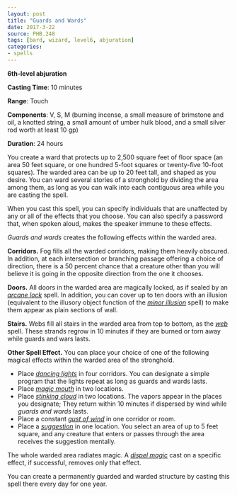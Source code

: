 ```yaml
---
layout: post
title: "Guards and Wards"
date: 2017-3-22
source: PHB.248
tags: [bard, wizard, level6, abjuration]
categories:
- spells
---
```


**6th-level abjuration**

**Casting Time**: 10 minutes

**Range**: Touch

**Components**: V, S, M (burning incense, a small measure of brimstone and oil, a knotted string, a small amount of umber hulk blood, and a small silver rod worth at least 10 gp)

**Duration**: 24 hours

You create a ward that protects up to 2,500 square feet of floor space (an area 50 feet square, or one hundred 5-foot squares or twenty-five 10-foot squares). The warded area can be up to 20 feet tall, and shaped as you desire. You can ward several stories of a stronghold by dividing the area among them, as long as you can walk into each contiguous area while you are casting the spell.

When you cast this spell, you can specify individuals that are unaffected by any or all of the effects that you choose. You can also specify a password that, when spoken aloud, makes the speaker immune to these effects.

*Guards and wards* creates the following effects within the warded area.

**Corridors.** Fog fills all the warded corridors, making them heavily obscured. In addition, at each intersection or branching passage offering a choice of direction, there is a 50 percent chance that a creature other than you will believe it is going in the opposite direction from the one it chooses.

**Doors.** All doors in the warded area are magically locked, as if sealed by an *[arcane lock](arcane-lock/ "arcane lock (lvl 2)")* spell. In addition, you can cover up to ten doors with an illusion (equivalent to the illusory object function of the *[minor illusion](minor-illusion "minor illusion (cantrip)")* spell) to make them appear as plain sections of wall.

**Stairs.** Webs fill all stairs in the warded area from top to bottom, as the *[web](web "web (lvl 2)")* spell. These strands regrow in 10 minutes if they are burned or torn away while guards and wars lasts.

**Other Spell Effect.** You can place your choice of one of the following magical effects within the warded area of the stronghold.

* Place *[dancing lights](dancing-lights "dancing lights (cantrip)")* in four corridors. You can designate a simple program that the lights repeat as long as guards and wards lasts.
* Place *[magic mouth](magic-mouth "magic mouth (lvl 2)")* in two locations.
* Place *[stinking cloud](stinking-cloud "stinking cloud (lvl 3)")* in two locations. The vapors appear in the places you designate; They return within 10 minutes if dispersed by wind while *guards and wards* lasts.
* Place a constant *[gust of wind](gust-of-wind "gust of wind (lvl 2)")* in one corridor or room.
* Place a *[suggestion](suggestion "suggestion (lvl 2)")* in one location. You select an area of up to 5 feet square, and any creature that enters or passes through the area receives the suggestion mentally.

The whole warded area radiates magic. A *[dispel magic](dispel-magic "dispel magic (lvl 3)")* cast on a specific effect, if successful, removes only that effect.

You can create a permanently guarded and warded structure by casting this spell there every day for one year.

